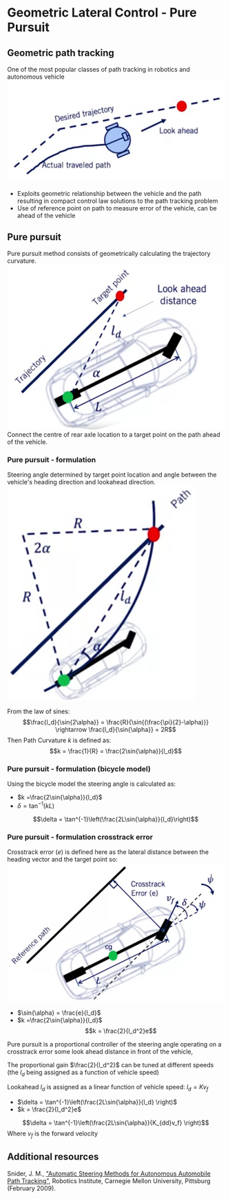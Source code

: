 # Geometric Lateral Control - Pure Pursuit

## Geometric path tracking

One of the most popular classes of path tracking in robotics and autonomous vehicle
![geometric path tracking](./geometric%20path%20tracking.jpg)

* Exploits geometric relationship between the vehicle and the path resulting in compact control law solutions to the path tracking problem
* Use of reference point on path to measure error of the vehicle, can be ahead of the vehicle

## Pure pursuit

Pure pursuit method consists of geometrically calculating
the trajectory curvature.
![pure pursuit](./pure%20pursuit.jpg)
Connect the centre of rear axle location to a target point on
the path ahead of the vehicle.

### Pure pursuit - formulation

Steering angle determined by target point location and angle between the vehicle's heading direction and lookahead direction.
![formulation](./formulation.jpg)

From the law of sines:
$$\frac{l_d}{\sin{2\alpha}} = \frac{R}{\sin{(\frac{\pi}{2}-\alpha)}} \rightarrow \frac{l_d}{\sin{\alpha}} = 2R$$
Then Path Curvature $k$ is defined as:
$$k = \frac{1}{R} = \frac{2\sin{\alpha}}{l_d}$$

### Pure pursuit - formulation (bicycle model)

Using the bicycle model the steering angle is calculated as:

* $k =\frac{2\sin{\alpha}}{l_d}$
* $\delta = \tan^{-1}{(kL)}$

$$\delta = \tan^{-1}\left(\frac{2L\sin{\alpha}}{l_d}\right)$$

### Pure pursuit - formulation crosstrack error

Crosstrack error $(e)$ is defined here as the lateral distance between the heading vector and the target point so:
![crosstrack error](../Introduction%20to%20Lateral%20Vehicle%20Control/crosstrack%20error.jpg)

* $\sin{\alpha} = \frac{e}{l_d}$
* $k =\frac{2\sin{\alpha}}{l_d}$
$$k = \frac{2}{l_d^2}e$$

Pure pursuit is a proportional controller of the steering angle operating on a crosstrack error some look ahead distance in front of the vehicle,

The proportional gain $\frac{2}{l_d^2}$ can be tuned at different speeds (the $l_d$ being assigned as a function of vehicle speed)

Lookahead $l_d$ is assigned as a linear function of vehicle speed:
$l_d = Kv_f$

* $\delta = \tan^{-1}\left(\frac{2L\sin{\alpha}}{l_d} \right)$
* $k = \frac{2}{l_d^2}e$

$$\delta = \tan^{-1}\left(\frac{2L\sin{\alpha}}{K_{dd}v_f} \right)$$
Where $v_f$ is the forward velocity

## Additional resources

Snider, J. M., ["Automatic Steering Methods for Autonomous Automobile Path Tracking"](https://www.ri.cmu.edu/pub_files/2009/2/Automatic_Steering_Methods_for_Autonomous_Automobile_Path_Tracking.pdf), Robotics Institute, Carnegie Mellon University, Pittsburg (February 2009).

